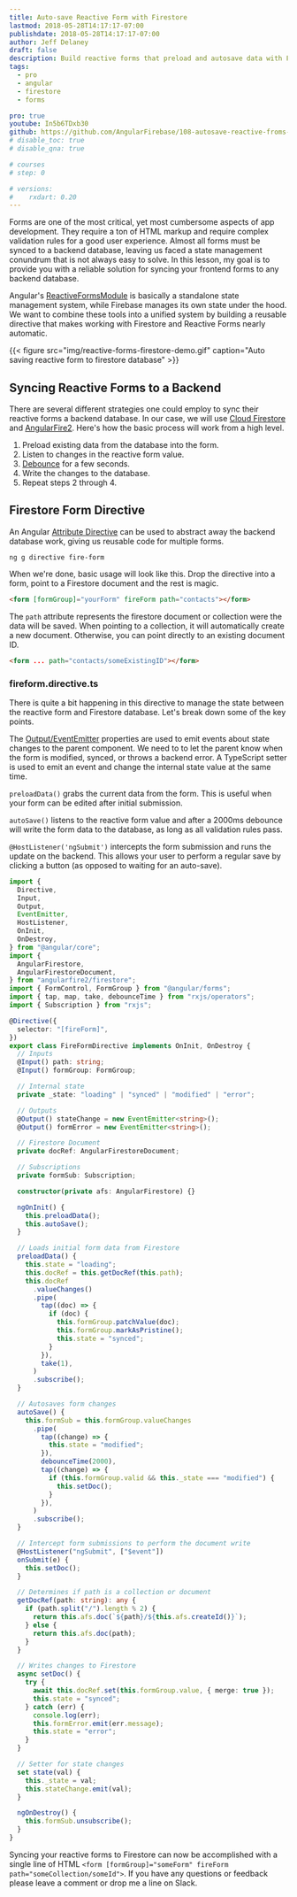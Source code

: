 ```yaml
---
title: Auto-save Reactive Form with Firestore
lastmod: 2018-05-28T14:17:17-07:00
publishdate: 2018-05-28T14:17:17-07:00
author: Jeff Delaney
draft: false
description: Build reactive forms that preload and autosave data with Firestore
tags:
  - pro
  - angular
  - firestore
  - forms

pro: true
youtube: In5b6TDxb30
github: https://github.com/AngularFirebase/108-autosave-reactive-froms-firestore
# disable_toc: true
# disable_qna: true

# courses
# step: 0

# versions:
#    rxdart: 0.20
---
```


Forms are one of the most critical, yet most cumbersome aspects of app development. They require a ton of HTML markup and require complex validation rules for a good user experience. Almost all forms must be synced to a backend database, leaving us faced a state management conundrum that is not always easy to solve. In this lesson, my goal is to provide you with a reliable solution for syncing your frontend forms to any backend database.

Angular's [ReactiveFormsModule](https://angular.io/guide/reactive-forms) is basically a standalone state management system, while Firebase manages its own state under the hood. We want to combine these tools into a unified system by building a reusable directive that makes working with Firestore and Reactive Forms nearly automatic.

{{< figure src="img/reactive-forms-firestore-demo.gif" caption="Auto saving reactive form to firestore database" >}}

## Syncing Reactive Forms to a Backend

There are several different strategies one could employ to sync their reactive forms a backend database. In our case, we will use [Cloud Firestore](https://firebase.google.com/docs/firestore/) and [AngularFire2](https://github.com/angular/angularfire2). Here's how the basic process will work from a high level.

1. Preload existing data from the database into the form.
2. Listen to changes in the reactive form value.
3. [Debounce](https://www.learnrxjs.io/operators/filtering/debouncetime.html) for a few seconds.
4. Write the changes to the database.
5. Repeat steps 2 through 4.

## Firestore Form Directive

An Angular [Attribute Directive](https://angular.io/guide/attribute-directives) can be used to abstract away the backend database work, giving us reusable code for multiple forms.

```shell
ng g directive fire-form
```

When we're done, basic usage will look like this. Drop the directive into a form, point to a Firestore document and the rest is magic.

```html
<form [formGroup]="yourForm" fireForm path="contacts"></form>
```

The `path` attribute represents the firestore document or collection were the data will be saved. When pointing to a collection, it will automatically create a new document. Otherwise, you can point directly to an existing document ID.

```html
<form ... path="contacts/someExistingID"></form>
```

### fireform.directive.ts

There is quite a bit happening in this directive to manage the state between the reactive form and Firestore database. Let's break down some of the key points.

The [Output/EventEmitter](https://angular.io/api/core/EventEmitter) properties are used to emit events about state changes to the parent component. We need to to let the parent know when the form is modified, synced, or throws a backend error. A TypeScript setter is used to emit an event and change the internal state value at the same time.

`preloadData()` grabs the current data from the form. This is useful when your form can be edited after initial submission.

`autoSave()` listens to the reactive form value and after a 2000ms debounce will write the form data to the database, as long as all validation rules pass.

`@HostListener('ngSubmit')` intercepts the form submission and runs the update on the backend. This allows your user to perform a regular save by clicking a button (as opposed to waiting for an auto-save).

```typescript
import {
  Directive,
  Input,
  Output,
  EventEmitter,
  HostListener,
  OnInit,
  OnDestroy,
} from "@angular/core";
import {
  AngularFirestore,
  AngularFirestoreDocument,
} from "angularfire2/firestore";
import { FormControl, FormGroup } from "@angular/forms";
import { tap, map, take, debounceTime } from "rxjs/operators";
import { Subscription } from "rxjs";

@Directive({
  selector: "[fireForm]",
})
export class FireFormDirective implements OnInit, OnDestroy {
  // Inputs
  @Input() path: string;
  @Input() formGroup: FormGroup;

  // Internal state
  private _state: "loading" | "synced" | "modified" | "error";

  // Outputs
  @Output() stateChange = new EventEmitter<string>();
  @Output() formError = new EventEmitter<string>();

  // Firestore Document
  private docRef: AngularFirestoreDocument;

  // Subscriptions
  private formSub: Subscription;

  constructor(private afs: AngularFirestore) {}

  ngOnInit() {
    this.preloadData();
    this.autoSave();
  }

  // Loads initial form data from Firestore
  preloadData() {
    this.state = "loading";
    this.docRef = this.getDocRef(this.path);
    this.docRef
      .valueChanges()
      .pipe(
        tap((doc) => {
          if (doc) {
            this.formGroup.patchValue(doc);
            this.formGroup.markAsPristine();
            this.state = "synced";
          }
        }),
        take(1),
      )
      .subscribe();
  }

  // Autosaves form changes
  autoSave() {
    this.formSub = this.formGroup.valueChanges
      .pipe(
        tap((change) => {
          this.state = "modified";
        }),
        debounceTime(2000),
        tap((change) => {
          if (this.formGroup.valid && this._state === "modified") {
            this.setDoc();
          }
        }),
      )
      .subscribe();
  }

  // Intercept form submissions to perform the document write
  @HostListener("ngSubmit", ["$event"])
  onSubmit(e) {
    this.setDoc();
  }

  // Determines if path is a collection or document
  getDocRef(path: string): any {
    if (path.split("/").length % 2) {
      return this.afs.doc(`${path}/${this.afs.createId()}`);
    } else {
      return this.afs.doc(path);
    }
  }

  // Writes changes to Firestore
  async setDoc() {
    try {
      await this.docRef.set(this.formGroup.value, { merge: true });
      this.state = "synced";
    } catch (err) {
      console.log(err);
      this.formError.emit(err.message);
      this.state = "error";
    }
  }

  // Setter for state changes
  set state(val) {
    this._state = val;
    this.stateChange.emit(val);
  }

  ngOnDestroy() {
    this.formSub.unsubscribe();
  }
}
```

Syncing your reactive forms to Firestore can now be accomplished with a single line of HTML `<form [formGroup]="someForm" fireForm path="someCollection/someId">`. If you have any questions or feedback please leave a comment or drop me a line on Slack.
